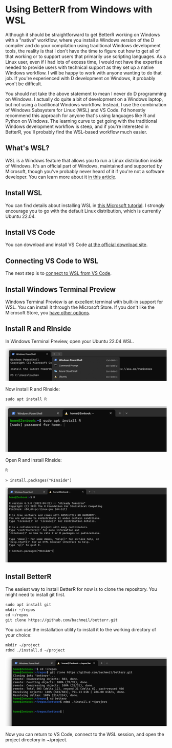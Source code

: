 # Using BetterR from Windows with WSL

Although it should be straightforward to get BetterR working on Windows with a "native" workflow, where you install a Windows version of the D compiler and do your compilation using traditional Windows development tools, the reality is that I don't have the time to figure out how to get all of that working or to support users that primarily use scripting languages. As a Linux user, even if I had lots of excess time, I would not have the expertise needed to provide users with technical support as they set up a native Windows workflow. I will be happy to work with anyone wanting to do that job. If you're experienced with D development on Windows, it probably won't be difficult.

You should not take the above statement to mean I never do D programming on Windows. I actually do quite a bit of development on a Windows laptop, but not using a traditional Windows workflow. Instead, I use the combination of Windows Subsystem for Linux (WSL) and VS Code. I'd honestly recommend this approach for anyone that's using languages like R and Python on Windows. The learning curve to get going with the traditional Windows development workflow is steep, and if you're interested in BetterR, you'll probably find the WSL-based workflow much easier.

## What's WSL?

WSL is a Windows feature that allows you to run a Linux distribution inside of Windows. It's an official part of Windows, maintained and supported by Microsoft, though you've probably never heard of it if you're not a software developer. You can learn more about it [in this article](https://learn.microsoft.com/en-us/windows/wsl/about).

## Install WSL

You can find details about installing WSL in [this Microsoft tutorial](https://learn.microsoft.com/en-us/windows/wsl/install). I strongly encourage you to go with the default Linux distribution, which is currently Ubuntu 22.04.

## Install VS Code

You can download and install VS Code [at the official download site](https://code.visualstudio.com/download).

## Connecting VS Code to WSL

The next step is to [connect to WSL from VS Code](https://code.visualstudio.com/docs/remote/wsl-tutorial).

## Install Windows Terminal Preview

Windows Terminal Preview is an excellent terminal with built-in support for WSL. You can install it through the Microsoft Store. If you don't like the Microsoft Store, you [have other options](https://github.com/microsoft/terminal).

## Install R and RInside

In Windows Terminal Preview, open your Ubuntu 22.04 WSL.

![](open-wsl.png)

Now install R and RInside:

```
sudo apt install R
```

![](install-r.png)

Open R and install RInside:

```
R

> install.packages("RInside")
```

![](install-rinside.png)

## Install BetterR

The easiest way to install BetterR for now is to clone the repository. You might need to install git first.

```
sudo apt install git
mkdir ~/repos
cd ~/repos
git clone https://github.com/bachmeil/betterr.git
```

You can use the installation utility to install it to the working directory of your choice:

```
mkdir ~/project
rdmd ./install.d ~/project
```

![](clone-repo.png)

Now you can return to VS Code, connect to the WSL session, and open the project directory in ~/project.
